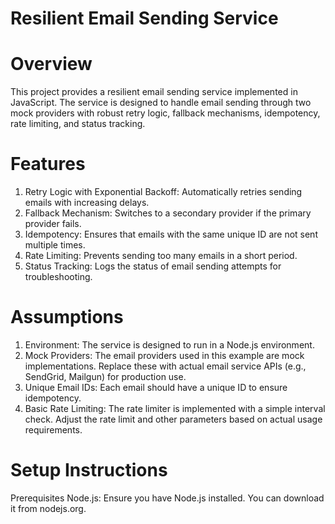 # Resilient Email Sending Service
# Overview
This project provides a resilient email sending service implemented in JavaScript. The service is designed to handle email sending through two mock providers with robust retry logic, 
fallback mechanisms, idempotency, rate limiting, and status tracking.

# Features
1. Retry Logic with Exponential Backoff: Automatically retries sending emails with increasing delays.
2. Fallback Mechanism: Switches to a secondary provider if the primary provider fails.
3. Idempotency: Ensures that emails with the same unique ID are not sent multiple times.
4. Rate Limiting: Prevents sending too many emails in a short period.
5. Status Tracking: Logs the status of email sending attempts for troubleshooting.

# Assumptions
1. Environment: The service is designed to run in a Node.js environment.
2. Mock Providers: The email providers used in this example are mock implementations. Replace these with actual email service APIs (e.g., SendGrid, Mailgun) for production use.
3. Unique Email IDs: Each email should have a unique ID to ensure idempotency.
4. Basic Rate Limiting: The rate limiter is implemented with a simple interval check. Adjust the rate limit and other parameters based on actual usage requirements.

# Setup Instructions
Prerequisites
Node.js: Ensure you have Node.js installed. You can download it from nodejs.org.

